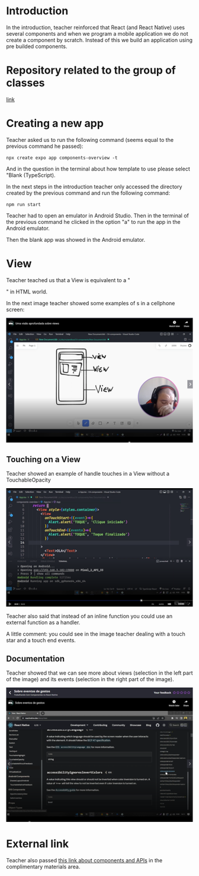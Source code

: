 # Introduction

In the introduction, teacher reinforced that React (and React Native) uses several components and when we program a mobile application we do not create a component by scratch. Instead of this we build an application using pre builded components.


# Repository related to the group of classes

[link](https://github.com/digitalinnovationone/trilha-react-native-components)


# Creating a new app

Teacher asked us to run the following command (seems equal to the previous command he passed):

```
npx create expo app components-overview -t
```

And in the question in the terminal about how template to use please select "Blank (TypeScript).

In the next steps in the introduction teacher only accessed the directory created by the previous command and run the following command:

```
npm run start
```

Teacher had to open an emulator in Android Studio. Then in the terminal of the previous command he clicked in the option "a" to run the app in the Android emulator.

Then the blank app was showed in the Android emulator.


# View

Teacher teached us that a View is equivalent to a "<div />" in HTML world.

In the next image teacher showed some examples of <View>s in a cellphone screen:

![View](images/View.png)


## Touching on a View

Teacher showed an example of handle touches in a View without a TouchableOpacity

![View - touches](images/View-touch.png)

Teacher also said that instead of an inline function you could use an external function as a handler.

A little comment: you could see in the image teacher dealing with a touch star and a touch end events.


## Documentation

Teacher showed that we can see more about views (selection in the left part of the image) and its events (selection in the right part of the image).

![documentation](images/documentation.png)


# External link

Teacher also passed [this link about components and APIs](https://reactnative.dev/docs/components-and-apis) in the complimentary materials area.